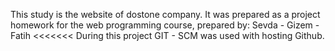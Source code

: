 
This study is the website of dostone company. It was prepared as a project homework for the web programming course, prepared by: Sevda - Gizem - Fatih <<<<<<< During this project GIT - SCM was used with hosting Github.
